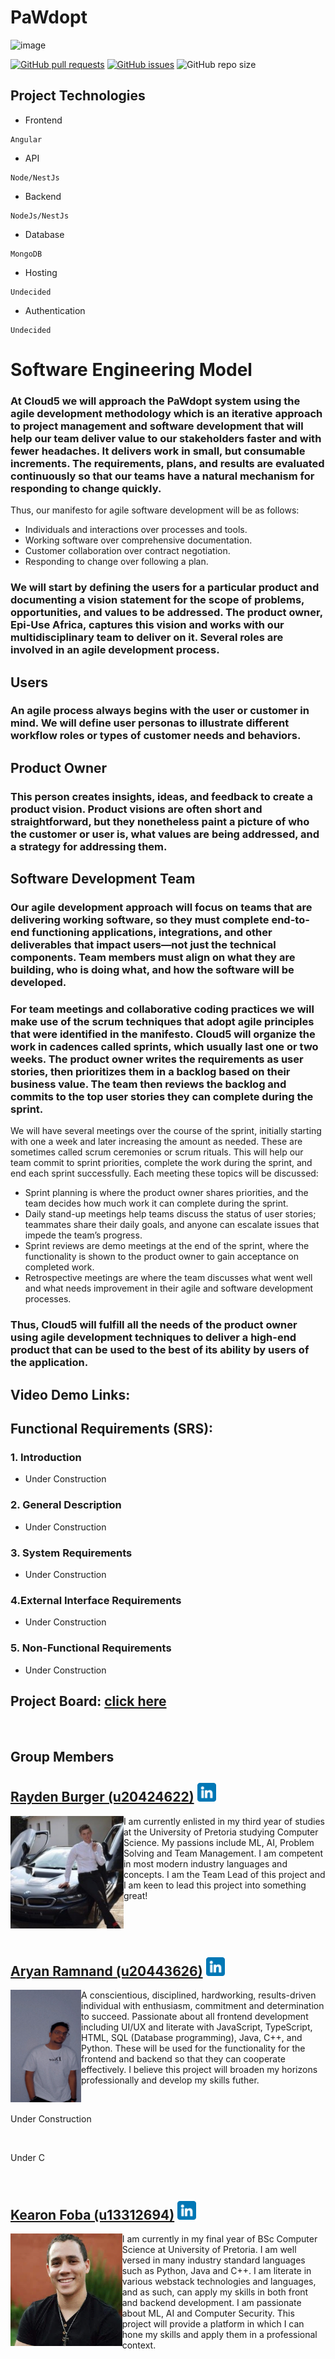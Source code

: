 # PaWdopt
![image](https://user-images.githubusercontent.com/100368346/166647786-7a5fe66f-80f6-4122-bfaa-a66e7688e9f2.png)

<a href= "https://github.com/COS301-SE-2022/PaWdopt/pulls"><img alt="GitHub pull requests" src="https://img.shields.io/github/issues-pr/COS301-SE-2022/PaWdopt?style=plastic"></a>
<a href = "https://github.com/COS301-SE-2022/PaWdopt/issues"><img alt="GitHub issues" src="https://img.shields.io/github/issues/COS301-SE-2022/PaWdopt?style=plastic"></a>
<img alt="GitHub repo size" src="https://img.shields.io/github/repo-size/COS301-SE-2022/PaWdopt?style=plastic">


## Project Technologies
- Frontend
```
Angular 
```
- API
```
Node/NestJs
```
- Backend
```
NodeJs/NestJs
```
- Database
```
MongoDB
```
- Hosting
```
Undecided
```
- Authentication
```
Undecided
```

# Software Engineering Model

### At Cloud5 we will approach the PaWdopt system using the agile development methodology which is an iterative approach to project management and software development that will help our team deliver value to our stakeholders faster and with fewer headaches. It delivers work in small, but consumable increments. The requirements, plans, and results are evaluated continuously so that our teams have a natural mechanism for responding to change quickly.
Thus, our manifesto for agile software development will be as follows:
- Individuals and interactions over processes and tools.
- Working software over comprehensive documentation.
- Customer collaboration over contract negotiation.
- Responding to change over following a plan.
### We will start by defining the users for a particular product and documenting a vision statement for the scope of problems, opportunities, and values to be addressed. The product owner, Epi-Use Africa, captures this vision and works with our multidisciplinary team to deliver on it. Several roles are involved in an agile development process.
## Users
### An agile process always begins with the user or customer in mind. We will define user personas to illustrate different workflow roles or types of customer needs and behaviors.

## Product Owner
### This person creates insights, ideas, and feedback to create a product vision. Product visions are often short and straightforward, but they nonetheless paint a picture of who the customer or user is, what values are being addressed, and a strategy for addressing them.

## Software Development Team
### Our agile development approach will focus on teams that are delivering working software, so they must complete end-to-end functioning applications, integrations, and other deliverables that impact users—not just the technical components. Team members must align on what they are building, who is doing what, and how the software will be developed.

### For team meetings and collaborative coding practices we will make use of the scrum techniques that adopt agile principles that were identified in the manifesto. Cloud5 will organize the work in cadences called sprints, which usually last one or two weeks. The product owner writes the requirements as user stories, then prioritizes them in a backlog based on their business value. The team then reviews the backlog and commits to the top user stories they can complete during the sprint.
We will have several meetings over the course of the sprint, initially starting with one a week and later increasing the amount as needed. These are sometimes called scrum ceremonies or scrum rituals. This will help our team commit to sprint priorities, complete the work during the sprint, and end each sprint successfully. Each meeting these topics will be discussed:
- Sprint planning is where the product owner shares priorities, and the team decides how much work it can complete during the sprint.
- Daily stand-up meetings help teams discuss the status of user stories; teammates share their daily goals, and anyone can escalate issues that impede the team’s progress.
- Sprint reviews are demo meetings at the end of the sprint, where the functionality is shown to the product owner to gain acceptance on completed work.
- Retrospective meetings are where the team discusses what went well and what needs improvement in their agile and software development processes.
### Thus, Cloud5 will fulfill all the needs of the product owner using agile development techniques to deliver a high-end product that can be used to the best of its ability by users of the application.



## Video Demo Links:

## Functional Requirements (SRS):
### 1. Introduction

- Under Construction

### 2. General Description

- Under Construction

### 3. System Requirements

- Under Construction

### 4.External Interface Requirements

- Under Construction

### 5. Non-Functional Requirements

- Under Construction

## Project Board: [click here](https://github.com/COS301-SE-2022/PaWdopt/projects/2)

<br />

## Group Members

<!-- -------------------------------------------------------------- -->
<!--RAYDEN-->
## [Rayden Burger (u20424622)](https://github.com/rayden96) <a href="https://www.linkedin.com/in/rayden-burger-214b1b1b1/"><img height="30px" src="https://github.com/COS301-SE-2022/PaWdopt/blob/develop/profileimages/linkedin.png"></img></a>
<img src="https://github.com/COS301-SE-2022/PaWdopt/blob/develop/profileimages/rayden.jpg" alt="Image" align="left" height="180px"/>

I am currently enlisted in my third year of studies at the University of Pretoria studying Computer Science. My passions include ML, AI, Problem Solving and Team Management. I am competent in most modern industry languages and concepts. I am the Team Lead of this project and I am keen to lead this project into something great!

<br clear="left"/>


<br clear="left"/>

<!--Aryan-->

## [Aryan Ramnand (u20443626)](https://github.com/Aramnand) <a href="https://www.linkedin.com/in/aryanramnand/"><img height="30px" src="https://github.com/COS301-SE-2022/PaWdopt/blob/develop/profileimages/linkedin.png"></img></a>
<img src="https://github.com/COS301-SE-2022/PaWdopt/blob/develop/profileimages/aryan.jpg" alt="Image" align="left" height="180px"/>

A conscientious, disciplined, hardworking, results-driven individual with enthusiasm, commitment and determination to succeed. Passionate about all frontend development including UI/UX and literate with JavaScript, TypeScript, HTML, SQL (Database programming), Java, C++, and Python. These will be used for the functionality for the frontend and backend so that they can cooperate effectively. I believe this project will broaden my horizons professionally and develop my skills futher.

<br clear="left"/>

<!--Alex-->

Under Construction

<br clear="left"/>

<!--Chris-->

Under C

<br clear="left"/>

<!--Kearon-->
## [Kearon Foba (u13312694)](https://github.com/KearonF) <a href="https://www.linkedin.com/in/KearonF/"><img height="30px" src="https://github.com/COS301-SE-2022/PaWdopt/blob/develop/profileimages/linkedin.png"></img></a>
<img src="https://github.com/COS301-SE-2022/PaWdopt/blob/develop/profileimages/Kearon.jpg" alt="Image" align="left" height="180px"/>

I am currently in my final year of BSc Computer Science at University of Pretoria. I am well versed in many industry standard languages such as Python, Java and C++. I am literate in various webstack technologies and languages, and as such, can apply my skills in both front and backend development. I am passionate about ML, AI and Computer Security. This project will provide a platform in which I can hone my skills and apply them in a professional context.

<br clear="left"/>

<!-- -------------------------------------------------------------- -->
